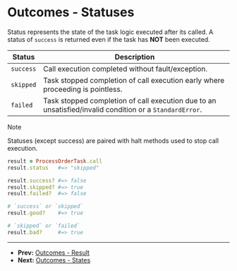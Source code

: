 # Outcomes -  Statuses

Status represents the state of the task logic executed after its called.
A status of `success` is returned even if the task has **NOT** been executed.

| Status    | Description |
| --------- | ----------- |
| `success` | Call execution completed without fault/exception. |
| `skipped` | Task stopped completion of call execution early where proceeding is pointless. |
| `failed`  | Task stopped completion of call execution due to an unsatisfied/invalid condition or a `StandardError`. |

> [!NOTE]
> Statuses (except success) are paired with halt methods used to stop call execution.

```ruby
result = ProcessOrderTask.call
result.status   #=> "skipped"

result.success? #=> false
result.skipped? #=> true
result.failed?  #=> false

# `success` or `skipped`
result.good?    #=> true

# `skipped` or `failed`
result.bad?     #=> true
```

---

- **Prev:** [Outcomes - Result](https://github.com/drexed/cmdx/blob/main/docs/outcomes/result.md)
- **Next:** [Outcomes - States](https://github.com/drexed/cmdx/blob/main/docs/outcomes/states.md)

